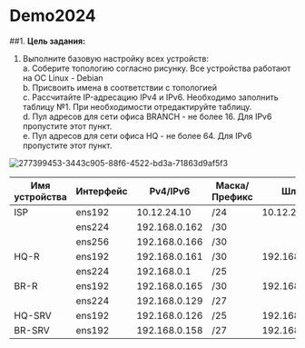 # Demo2024
##1.
**Цель задания:**
1. Выполните базовую настройку всех устройств:  
	a. Соберите топологию согласно рисунку. Все устройства работают на OC Linux - Debian  
  b. Присвоить имена в соответствии с топологией  
  c. Рассчитайте IP-адресацию IPv4 и IPv6. Необходимо заполнить таблицу №1. При необходимости отредактируйте таблицу.  
  d. Пул адресов для сети офиса BRANCH - не более 16. Для IPv6 пропустите этот пункт.  
  e. Пул адресов для сети офиса HQ - не более 64. Для IPv6 пропустите этот пункт.  

![277399453-3443c905-88f6-4522-bd3a-71863d9af5f3](https://github.com/MurzabaevSSA39/Demo2024--1/assets/148869306/164ff306-e98a-4f55-aed5-4598c346870c)

| Имя устройства |    Интерфейс   |  Pv4/IPv6      |  Маска/Префикс     |   Шлюз         |
| -----------    | -----------    |-------------   | -----------        | -------------- |
| ISP            |      ens192    |  10.12.24.10   |/24                 |10.12.24.254    |
|                |      ens224    |192.168.0.162   |/30                 |                |
|                |      ens256    |192.168.0.166   |/30                 |                |
| HQ-R           |      ens192    |192.168.0.161   | /30                |192.168.0.162   |
|                |      ens224    | 192.168.0.1    | /25                |                |  
| BR-R           |      ens192    |192.168.0.165   | /30                |192.168.0.166   |
|                |      ens224    |192.168.0.129   | /27                |                |
| HQ-SRV         |      ens192    |192.168.0.126   | /25                |192.168.0.1     |
| BR-SRV         |     	ens192    |192.168.0.158   | /27                |192.168.0.129   |


